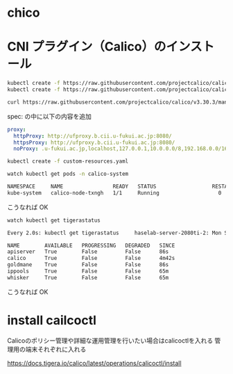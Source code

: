 # chico

# CNI プラグイン（Calico）のインストール

```bash
kubectl create -f https://raw.githubusercontent.com/projectcalico/calico/v3.30.3/manifests/operator-crds.yaml
kubectl create -f https://raw.githubusercontent.com/projectcalico/calico/v3.30.3/manifests/tigera-operator.yaml
```

```bash
curl https://raw.githubusercontent.com/projectcalico/calico/v3.30.3/manifests/custom-resources.yaml -O
```

spec: の中に以下の内容を追加

```yaml
proxy:
  httpProxy: http://ufproxy.b.cii.u-fukui.ac.jp:8080/
  httpsProxy: http://ufproxy.b.cii.u-fukui.ac.jp:8080/
  noProxy: .u-fukui.ac.jp,localhost,127.0.0.1,10.0.0.0/8,192.168.0.0/16,172.16.0.0/12,.local,.cluster.local
```

```bash
kubectl create -f custom-resources.yaml
```

```bash
watch kubectl get pods -n calico-system
```

```bash
NAMESPACE     NAME                READY   STATUS                  RESTARTS         AGE
kube-system   calico-node-txngh   1/1     Running                   0              54s
```

こうなれば OK

```bash
watch kubectl get tigerastatus
```

```bash
Every 2.0s: kubectl get tigerastatus     haselab-server-2080ti-2: Mon Sep  8 00:12:10 2025

NAME        AVAILABLE   PROGRESSING   DEGRADED   SINCE
apiserver   True        False         False      86s
calico      True        False         False      4m42s
goldmane    True        False         False      86s
ippools     True        False         False      65m
whisker     True        False         False      65m
```

こうなれば OK

# install cailcoctl

Calicoのポリシー管理や詳細な運用管理を行いたい場合はcalicoctlを入れる
管理用の端末それぞれに入れる


https://docs.tigera.io/calico/latest/operations/calicoctl/install
